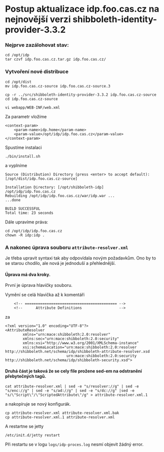 # Postup aktualizace idp.foo.cas.cz na nejnovější verzi  shibboleth-identity-provider-3.3.2

### Nejprve zazálohovat stav:

```
cd /opt/idp
tar czvf idp.foo.cas.cz.tar.gz idp.foo.cas.cz/
```
### Vytvoření nové distribuce
```
cd /opt/dist
mv idp.foo.cas.cz-source idp.foo.cas.cz-source.3
```
```
cp -r ../src/shibboleth-identity-provider-3.3.2 idp.foo.cas.cz-source
cd idp.foo.cas.cz-source

vi webapp/WEB-INF/web.xml
```
Za parametr <display-name> vložíme
```
<context-param>
    <param-name>idp.home</param-name>
    <param-value>/opt/idp/idp.foo.cas.cz</param-value>
</context-param>
```
Spustíme instalaci
```
./bin/install.sh
```
a vyplníme 
```
Source (Distribution) Directory (press <enter> to accept default): [/opt/dist/idp.foo.cas.cz-source]

Installation Directory: [/opt/shibboleth-idp]
/opt/idp/idp.foo.cas.cz
Rebuilding /opt/idp/idp.foo.cas.cz/war/idp.war ...
...done

BUILD SUCCESSFUL
Total time: 23 seconds
```

Dále upravíme práva:
```
cd /opt/idp/idp.foo.cas.cz
chown -R idp:idp .
```

### A nakonec úprava souboru `attribute-resolver.xml`
Je třeba upravit syntaxi tak aby odpovídala novým požadavkům. Ono by to se starou chodilo, ale nová je jednoduší a přehlednější.

#### Úprava má dva kroky. 
První je úprava hlavičky souboru.

Vymění se celá hlavička až k komentáři 
```
    <!-- ========================================== -->
    <!--      Attribute Definitions                 -->
```
za 
```
<?xml version="1.0" encoding="UTF-8"?>
<AttributeResolver
        xmlns="urn:mace:shibboleth:2.0:resolver"
        xmlns:sec="urn:mace:shibboleth:2.0:security"
        xmlns:xsi="http://www.w3.org/2001/XMLSchema-instance"
        xsi:schemaLocation="urn:mace:shibboleth:2.0:resolver http://shibboleth.net/schema/idp/shibboleth-attribute-resolver.xsd
                            urn:mace:shibboleth:2.0:security http://shibboleth.net/schema/idp/shibboleth-security.xsd">
```


#### Druhá část je taková že se cely file prožene sed-em na odstranění přebytečných tagů.

```
cat attribute-resolver.xml | sed -e "s/resolver://g" | sed -e "s/enc://g" | sed -e "s/ad://g" | sed -e "s/dc://g" |sed -e "s/\"Script\"/\"ScriptedAttribute\"/g" > attribute-resolver.xml.1
```
a nakopíruje se nový konfigurák.
```
cp attribute-resolver.xml attribute-resolver.xml.bak
cp attribute-resolver.xml.1 attribute-resolver.xml
```
A restartne se jetty
```
/etc/init.d/jetty restart
```
Při restartu se v logu `logs/idp-proces.log` nesmí objevit žádný error.
